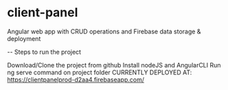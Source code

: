 # client-panel
Angular web app with CRUD operations and Firebase data storage &amp; deployment

-- Steps to run the project

Download/Clone the project from github
Install nodeJS and AngularCLI
Run ng serve command on project folder
CURRENTLY DEPLOYED AT: https://clientpanelprod-d2aa4.firebaseapp.com/
